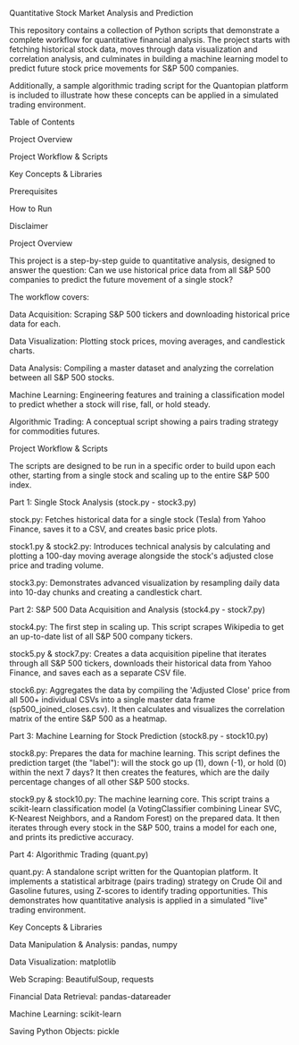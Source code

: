 Quantitative Stock Market Analysis and Prediction

This repository contains a collection of Python scripts that demonstrate a complete workflow for quantitative financial analysis. The project starts with fetching historical stock data, moves through data visualization and correlation analysis, and culminates in building a machine learning model to predict future stock price movements for S&P 500 companies.

Additionally, a sample algorithmic trading script for the Quantopian platform is included to illustrate how these concepts can be applied in a simulated trading environment.

Table of Contents

Project Overview

Project Workflow & Scripts

Key Concepts & Libraries

Prerequisites

How to Run

Disclaimer

Project Overview

This project is a step-by-step guide to quantitative analysis, designed to answer the question: Can we use historical price data from all S&P 500 companies to predict the future movement of a single stock?

The workflow covers:

Data Acquisition: Scraping S&P 500 tickers and downloading historical price data for each.

Data Visualization: Plotting stock prices, moving averages, and candlestick charts.

Data Analysis: Compiling a master dataset and analyzing the correlation between all S&P 500 stocks.

Machine Learning: Engineering features and training a classification model to predict whether a stock will rise, fall, or hold steady.

Algorithmic Trading: A conceptual script showing a pairs trading strategy for commodities futures.

Project Workflow & Scripts

The scripts are designed to be run in a specific order to build upon each other, starting from a single stock and scaling up to the entire S&P 500 index.

Part 1: Single Stock Analysis (stock.py - stock3.py)

stock.py: Fetches historical data for a single stock (Tesla) from Yahoo Finance, saves it to a CSV, and creates basic price plots.

stock1.py & stock2.py: Introduces technical analysis by calculating and plotting a 100-day moving average alongside the stock's adjusted close price and trading volume.

stock3.py: Demonstrates advanced visualization by resampling daily data into 10-day chunks and creating a candlestick chart.

Part 2: S&P 500 Data Acquisition and Analysis (stock4.py - stock7.py)

stock4.py: The first step in scaling up. This script scrapes Wikipedia to get an up-to-date list of all S&P 500 company tickers.

stock5.py & stock7.py: Creates a data acquisition pipeline that iterates through all S&P 500 tickers, downloads their historical data from Yahoo Finance, and saves each as a separate CSV file.

stock6.py: Aggregates the data by compiling the 'Adjusted Close' price from all 500+ individual CSVs into a single master data frame (sp500_joined_closes.csv). It then calculates and visualizes the correlation matrix of the entire S&P 500 as a heatmap.

Part 3: Machine Learning for Stock Prediction (stock8.py - stock10.py)

stock8.py: Prepares the data for machine learning. This script defines the prediction target (the "label"): will the stock go up (1), down (-1), or hold (0) within the next 7 days? It then creates the features, which are the daily percentage changes of all other S&P 500 stocks.

stock9.py & stock10.py: The machine learning core. This script trains a scikit-learn classification model (a VotingClassifier combining Linear SVC, K-Nearest Neighbors, and a Random Forest) on the prepared data. It then iterates through every stock in the S&P 500, trains a model for each one, and prints its predictive accuracy.

Part 4: Algorithmic Trading (quant.py)

quant.py: A standalone script written for the Quantopian platform. It implements a statistical arbitrage (pairs trading) strategy on Crude Oil and Gasoline futures, using Z-scores to identify trading opportunities. This demonstrates how quantitative analysis is applied in a simulated "live" trading environment.

Key Concepts & Libraries

Data Manipulation & Analysis: pandas, numpy

Data Visualization: matplotlib

Web Scraping: BeautifulSoup, requests

Financial Data Retrieval: pandas-datareader

Machine Learning: scikit-learn

Saving Python Objects: pickle

